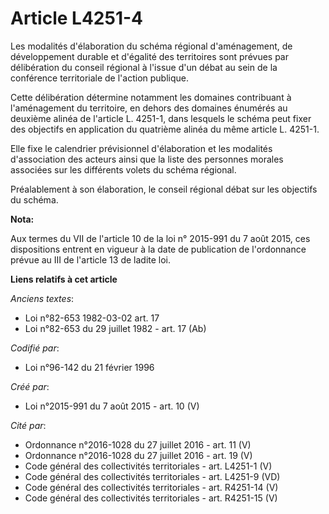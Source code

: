 # Article L4251-4

Les modalités d'élaboration du schéma régional d'aménagement, de développement durable et d'égalité des territoires sont
prévues par délibération du conseil régional à l'issue d'un débat au sein de la conférence territoriale de l'action publique.

Cette délibération détermine notamment les domaines contribuant à l'aménagement du territoire, en dehors des domaines
énumérés au deuxième alinéa de l'article L. 4251-1, dans lesquels le schéma peut fixer des objectifs en application du
quatrième alinéa du même article L. 4251-1.

Elle fixe le calendrier prévisionnel d'élaboration et les modalités d'association des acteurs ainsi que la liste des
personnes morales associées sur les différents volets du schéma régional.

Préalablement à son élaboration, le conseil régional débat sur les objectifs du schéma.

**Nota:**

Aux termes du VII de l'article 10 de la loi n° 2015-991 du 7 août 2015, ces dispositions entrent en vigueur à la date de
publication de l'ordonnance prévue au III de l'article 13 de ladite loi.

**Liens relatifs à cet article**

_Anciens textes_:

  - Loi n°82-653 1982-03-02 art. 17
  - Loi n°82-653 du 29 juillet 1982 - art. 17 (Ab)

_Codifié par_:

  - Loi n°96-142 du 21 février 1996

_Créé par_:

  - Loi n°2015-991 du 7 août 2015 - art. 10 (V)

_Cité par_:

  - Ordonnance n°2016-1028 du 27 juillet 2016 - art. 11 (V)
  - Ordonnance n°2016-1028 du 27 juillet 2016 - art. 19 (V)
  - Code général des collectivités territoriales - art. L4251-1 (V)
  - Code général des collectivités territoriales - art. L4251-9 (VD)
  - Code général des collectivités territoriales - art. R4251-14 (V)
  - Code général des collectivités territoriales - art. R4251-15 (V)
